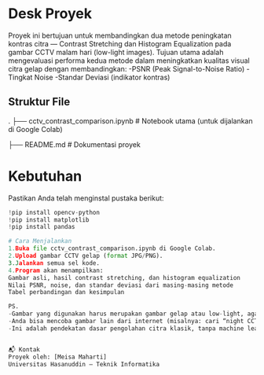 # Desk Proyek
Proyek ini bertujuan untuk membandingkan dua metode peningkatan kontras citra — Contrast Stretching dan Histogram Equalization pada gambar CCTV malam hari (low-light images).
Tujuan utama adalah mengevaluasi performa kedua metode dalam meningkatkan kualitas visual citra gelap dengan membandingkan:
-PSNR (Peak Signal-to-Noise Ratio)
-Tingkat Noise
-Standar Deviasi (indikator kontras)

## Struktur File
.
├── cctv_contrast_comparison.ipynb   # Notebook utama (untuk dijalankan di Google Colab)

├── README.md                        # Dokumentasi proyek

# Kebutuhan
Pastikan Anda telah menginstal pustaka berikut:

```python
!pip install opencv-python
!pip install matplotlib
!pip install pandas

# Cara Menjalankan
1.Buka file cctv_contrast_comparison.ipynb di Google Colab.
2.Upload gambar CCTV gelap (format JPG/PNG).
3.Jalankan semua sel kode.
4.Program akan menampilkan:
Gambar asli, hasil contrast stretching, dan histogram equalization
Nilai PSNR, noise, dan standar deviasi dari masing-masing metode
Tabel perbandingan dan kesimpulan

PS.
-Gambar yang digunakan harus merupakan gambar gelap atau low-light, agar hasil perbandingan kontras lebih terlihat.
-Anda bisa mencoba gambar lain dari internet (misalnya: cari “night CCTV screenshot” di Google Images).
-Ini adalah pendekatan dasar pengolahan citra klasik, tanpa machine learning.


📬 Kontak
Proyek oleh: [Meisa Maharti]
Universitas Hasanuddin – Teknik Informatika
